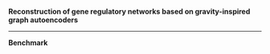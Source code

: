 **Reconstruction of gene regulatory networks based on gravity-inspired graph autoencoders**
***
**Benchmark**

